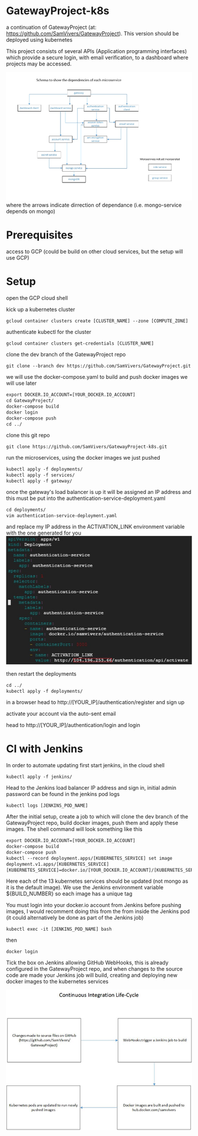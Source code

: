 # GatewayProject-k8s

a continuation of GatewayProject (at: https://github.com/SamVivers/GatewayProject). This version should be deployed using kubernetes

This project consists of several APIs (Application programming interfaces) which provide a secure login, with email verification, to a dashboard where projects may be accessed.

![alt text](https://raw.githubusercontent.com/SamVivers/images/master/MicroservicesSchema.jpg)
where the arrows indicate dirrection of dependance (i.e. mongo-service depends on mongo)

# Prerequisites

access to GCP (could be build on other cloud services, but the setup will use GCP) 

# Setup

open the GCP cloud shell

kick up a kubernetes cluster
``` 
gcloud container clusters create [CLUSTER_NAME] --zone [COMPUTE_ZONE]
```
authenticate kubectl for the cluster
```
gcloud container clusters get-credentials [CLUSTER_NAME]
```
clone the dev branch of the GatewayProject repo
```
git clone --branch dev https://github.com/SamVivers/GatewayProject.git
```
we will use the docker-compose.yaml to build and push docker images we will use later
```
export DOCKER.IO_ACCOUNT=[YOUR_DOCKER.IO_ACCOUNT]
cd GatewayProject/
docker-compose build
docker login
docker-compose push
cd ../
```
clone this git repo
```
git clone https://github.com/SamVivers/GatewayProject-k8s.git
```
run the microservices, using the docker images we just pushed
``` 
kubectl apply -f deployments/
kubectl apply -f services/
kubectl apply -f gateway/
```
once the gateway's load balancer is up it will be assigned an IP address and this must be put into the authentication-service-deployment.yaml
``` 
cd deployments/
vim authentication-service-deployment.yaml
```
and replace my IP address in the ACTIVATION_LINK environment variable with the one generated for you
![alt text](https://raw.githubusercontent.com/SamVivers/images/master/authentication-service-deployment.jpg)

then restart the deployments
```
cd ../
kubectl apply -f deployments/
```
in a browser head to http://[YOUR_IP]/authentication/register and sign up

activate your account via the auto-sent email

head to http://[YOUR_IP]/authentication/login and login

# CI with Jenkins

In order to automate updating first start jenkins, in the cloud shell
```
kubectl apply -f jenkins/
```
Head to the Jenkins load balancer IP address and sign in, initial admin password can be found in the jenkins pod logs
```
kubectl logs [JENKINS_POD_NAME]
```
After the initial setup, create a job to which will clone the dev branch of the GatewayProject repo, build docker images, push them and apply these images. The shell command will look something like this
```
export DOCKER.IO_ACCOUNT=[YOUR_DOCKER.IO_ACCOUNT]
docker-compose build
docker-compose push
kubectl --record deployment.apps/[KUBERNETES_SERVICE] set image deployment.v1.apps/[KUBERNETES_SERVICE] [KUBERNETES_SERVICE]=docker.io/[YOUR_DOCKER.IO_ACCOUNT]/[KUBERNETES_SERVICE]:v${BUILD_NUMBER}
```
Here each of the 13 kubernetes services should be updated (not mongo as it is the default image). We use the Jenkins environment variable ${BUILD_NUMBER} so each image has a unique tag

You must login into your docker.io account from Jenkins before pushing images, I would recomment doing this from the from inside the Jenkins pod (it could alternatively be done as part of the Jenkins job)
```
kubectl exec -it [JENKINS_POD_NAME] bash
```
then
```
docker login
```
Tick the box on Jenkins allowing GitHub WebHooks, this is already configured in the GatewayProject repo, and when changes to the source code are made your Jenkins job will build, creating and deploying new docker images to the kubernetes services

![alt text](https://raw.githubusercontent.com/SamVivers/images/master/CI-Lifecycle.jpg)
